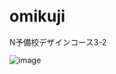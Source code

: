 # omikuji
N予備校デザインコース3-2

![image](https://user-images.githubusercontent.com/88628553/132342289-becdf167-20a0-4a1e-9073-547c4f8fc050.png)
